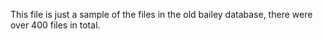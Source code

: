 This file is just a sample of the files in the old bailey database, there were over 400 files in total.

